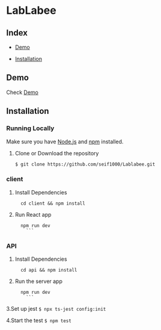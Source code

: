 # LabLabee

## Index
+ [Demo](#demo)

+ [Installation](#installation)

## Demo<a name="demo"></a>
Check [Demo](https://lablabee-de5bc.web.app/)




## Installation<a name="installation"></a>
### Running Locally
Make sure you have [Node.js](https://nodejs.org/) and [npm](https://www.npmjs.com/) installed.

 
1. Clone or Download the repository

	```
	$ git clone https://github.com/seif1000/Lablabee.git
	
	```

### client 
1. Install Dependencies
	```
	  cd client && npm install 
	```

2. Run React app
	```
  	  npm run dev
        ```

### API 

1. Install Dependencies
	```
	  cd api && npm install 
	```

2. Run the server app
	```
  	  npm run dev
        ```
3.Set up jest
       ```
	$ npx ts-jest config:init
	```
	
4.Start the  test
	```
	$ npm test
	```





